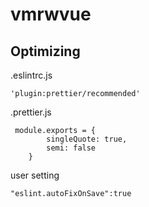 # vmrwvue

## Optimizing
.eslintrc.js
```
'plugin:prettier/recommended'
```
.prettier.js
```
 module.exports = {
        singleQuote: true,
        semi: false
    }
```
user setting
```
"eslint.autoFixOnSave":true
```
